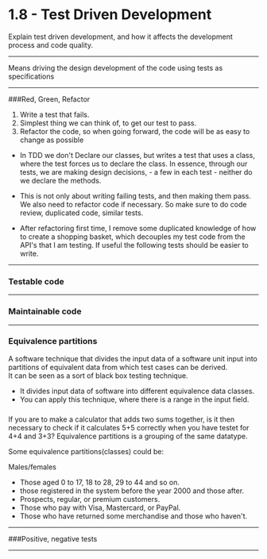 # 1.8 - Test Driven Development
Explain test driven development, and how it affects the development process and code quality.

****
Means driving the design development of the code using tests as specifications
****
###Red, Green, Refactor
1. Write a test that fails.
2. Simplest thing we can think of, to get our test to pass.
3. Refactor the code, so when going forward, the code will be as easy to change as possible


- In TDD we don't Declare our classes, but writes a test that uses a class, where the test forces us to declare the class.
  In essence, through our tests, we are making design decisions, - a few in each test -
  neither do we declare the methods.

- This is not only about writing failing tests, and then making them pass. We also need to refactor code if necessary.
  So make sure to do code review, duplicated code, similar tests.

- After refactoring first time, I remove some duplicated knowledge of how to create a shopping basket,
  which decouples my test code from the API's that I am testing. If useful the following tests should be easier to write.

****
### Testable code
****
### Maintainable code
****
### Equivalence partitions

A software technique that divides the input data of a software unit input into partitions of
equivalent data from which test cases can be derived.\
It can be seen as a sort of black box testing technique.

- It divides input data of software into different equivalence data classes.
- You can apply this technique, where there is a range in the input field.

###

If you are to make a calculator that adds two sums together, is it then necessary to check if it calculates 5+5 correctly when you have testet for 4+4 and 3+3?
Equivalence partitions is a grouping of the same datatype.

Some equivalence partitions(classes) could be:

Males/females
* Those aged 0 to 17, 18 to 28, 29 to 44 and so on.
* those registered in the system before the year 2000 and those after.
* Prospects, regular, or premium customers.
* Those who pay with Visa, Mastercard, or PayPal.
* Those who have returned some merchandise and those who haven't.

****
###Positive, negative tests
****